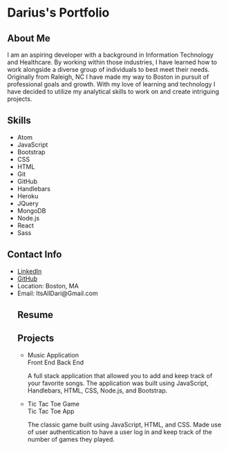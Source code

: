 <h1>Darius's Portfolio</h1>

<h2>About Me</h2>
<p>I am an aspiring developer with a background in Information Technology and Healthcare. By working within those industries, I have learned how to work alongside a diverse group of individuals to best meet their needs. Originally from Raleigh, NC I have made my way to Boston in pursuit of professional goals and growth. With my love of learning and technology I have decided to utilize my analytical skills to work on and create intriguing projects.</p>

<h2>Skills</h2>
<ul>
<li>Atom</li>
<li>JavaScript</li>
<li>Bootstrap</li>
<li>CSS</li>
<li>HTML</li>
<li>Git</li>
<li>GitHub</li>
<li>Handlebars</li>
<li>Heroku</li>
<li>JQuery</li>
<li>MongoDB</li>
<li>Node.js</li>
<li>React</li>
<li>Sass</li>
</ul>

<h2>Contact Info</h2>
<ul>
<li><a href="https://www.linkedin.com/in/itsalldari/">LinkedIn</a></li>
<li><a href="https://github.com/ItsAllDari">GitHub</a></li>
<li>Location: Boston, MA</li>
<li>Email: ItsAllDari@Gmail.com</li>

<h2><a href"https://drive.google.com/file/d/1jwXwVXeyxrGVS3CisT-S0kLlL4Bp7-vI/view?usp=sharing">Resume</a></h2>

<h2>Projects</h2>
<ul>
<li>Music Application</li>
<a href"https://github.com/ItsAllDari/music-library-client">Front End</a>
<a href"https://github.com/ItsAllDari/music-library">Back End</a>
<p>A full stack application that allowed you to add and keep track of your favorite songs. The application was built using JavaScript, Handlebars, HTML, CSS, Node.js, and Bootstrap.</p>
<li>Tic Tac Toe Game</li>
<a href"https://github.com/ItsAllDari/tic-tac-toe">Tic Tac Toe App</a>
<p>The classic game built using JavaScript, HTML, and CSS. Made use of user authentication to have a user log in and keep track of the number of games they played.</p>
</ul>
